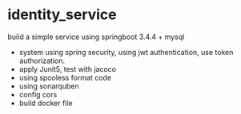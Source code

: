 # identity_service
build a simple service using springboot 3.4.4 + mysql
- system using spring security, using jwt authentication, use token authorization.
- apply Junit5, test with jacoco
- using spooless format code
- using sonarquben
- config cors
- build docker file 
